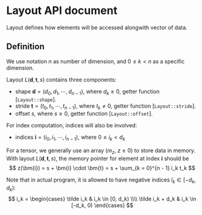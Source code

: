 # Layout API document

Layout defines how elements will be accessed alongwith vector of data.

## Definition

We use notation $n$ as number of dimension, and $0 \leqslant k < n$ as a specific dimension.

Layout $L(\bm{d}, \bm{t}, s)$ contains three components:
- shape $\bm{d} = (d_0, d_1, \cdots, d_{n - 1})$, where $d_k \geqslant 0$, getter function [`Layout::shape`].
- stride $\bm{t} = (t_0, t_1, \cdots, t_{n - 1})$, where $t_k \neq 0$, getter function [`Layout::stride`].
- offset $s$, where $s \geqslant 0$, getter function [`Layout::offset`].

For index computation, indices will also be involved:
- indices $\bm{i} = (i_0, i_1, \cdots, i_{n - 1})$, where $0 \leqslant i_k < d_k$

For a tensor, we generally use an array ($m_z$, $z \geqslant 0$) to store data in memory. With layout $L(\bm{d}, \bm{t}, s)$, the memory pointer for element at index $\bm{i}$ should be
$$
z(\bm{i}) = s + \bm{i} \cdot \bm{t} = s + \sum_{k = 0}^{n - 1} i_k t_k
$$

Note that in actual program, it is allowed to have negative indices $\tilde i_k \in [-d_k, d_k)$:
$$
i_k = \begin{cases}
\tilde i_k & i_k \in [0, d_k) \\\\
\tilde i_k + d_k & i_k \in [-d_k, 0)
\end{cases}
$$
